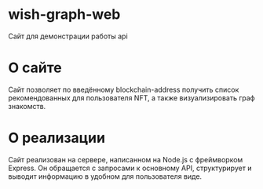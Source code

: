 # wish-graph-web
Сайт для демонстрации работы api

# О сайте
Сайт позволяет по введённому blockchain-address получить список рекомендованных для пользователя NFT, а также визуализировать граф знакомств.

# О реализации
Сайт реализован на сервере, напиcанном на Node.js с фреймворком Express. Он обращается c запросами к основному API, структурирует и выводит информацию в удобном для пользователя виде.
